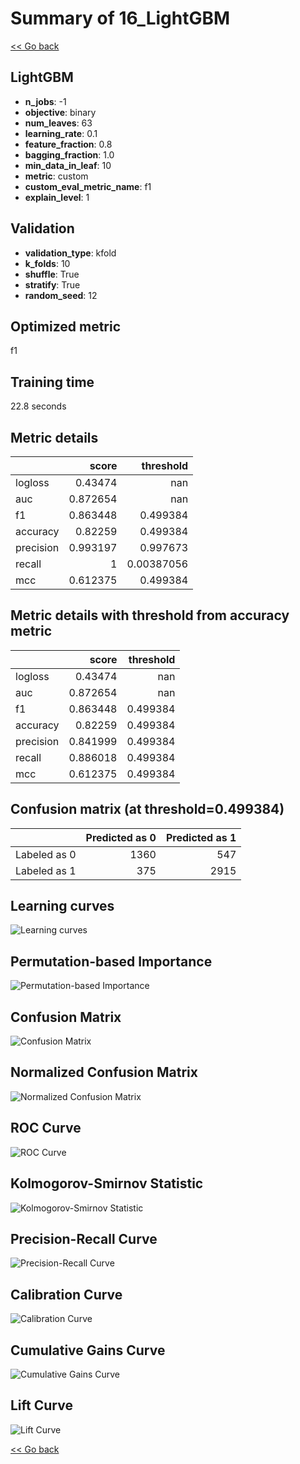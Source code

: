 # Summary of 16_LightGBM

[<< Go back](../README.md)


## LightGBM
- **n_jobs**: -1
- **objective**: binary
- **num_leaves**: 63
- **learning_rate**: 0.1
- **feature_fraction**: 0.8
- **bagging_fraction**: 1.0
- **min_data_in_leaf**: 10
- **metric**: custom
- **custom_eval_metric_name**: f1
- **explain_level**: 1

## Validation
 - **validation_type**: kfold
 - **k_folds**: 10
 - **shuffle**: True
 - **stratify**: True
 - **random_seed**: 12

## Optimized metric
f1

## Training time

22.8 seconds

## Metric details
|           |    score |    threshold |
|:----------|---------:|-------------:|
| logloss   | 0.43474  | nan          |
| auc       | 0.872654 | nan          |
| f1        | 0.863448 |   0.499384   |
| accuracy  | 0.82259  |   0.499384   |
| precision | 0.993197 |   0.997673   |
| recall    | 1        |   0.00387056 |
| mcc       | 0.612375 |   0.499384   |


## Metric details with threshold from accuracy metric
|           |    score |   threshold |
|:----------|---------:|------------:|
| logloss   | 0.43474  |  nan        |
| auc       | 0.872654 |  nan        |
| f1        | 0.863448 |    0.499384 |
| accuracy  | 0.82259  |    0.499384 |
| precision | 0.841999 |    0.499384 |
| recall    | 0.886018 |    0.499384 |
| mcc       | 0.612375 |    0.499384 |


## Confusion matrix (at threshold=0.499384)
|              |   Predicted as 0 |   Predicted as 1 |
|:-------------|-----------------:|-----------------:|
| Labeled as 0 |             1360 |              547 |
| Labeled as 1 |              375 |             2915 |

## Learning curves
![Learning curves](learning_curves.png)

## Permutation-based Importance
![Permutation-based Importance](permutation_importance.png)
## Confusion Matrix

![Confusion Matrix](confusion_matrix.png)


## Normalized Confusion Matrix

![Normalized Confusion Matrix](confusion_matrix_normalized.png)


## ROC Curve

![ROC Curve](roc_curve.png)


## Kolmogorov-Smirnov Statistic

![Kolmogorov-Smirnov Statistic](ks_statistic.png)


## Precision-Recall Curve

![Precision-Recall Curve](precision_recall_curve.png)


## Calibration Curve

![Calibration Curve](calibration_curve_curve.png)


## Cumulative Gains Curve

![Cumulative Gains Curve](cumulative_gains_curve.png)


## Lift Curve

![Lift Curve](lift_curve.png)



[<< Go back](../README.md)
